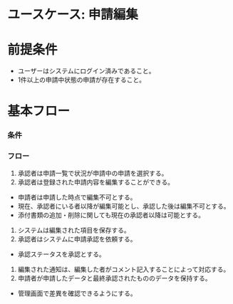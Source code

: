 # ユースケース: 申請編集

# 前提条件

- ユーザーはシステムにログイン済みであること。
- 1件以上の申請中状態の申請が存在すること。

# 基本フロー

### 条件

### フロー

1. 承認者は申請一覧で状況が申請中の申請を選択する。
1. 承認者は登録された申請内容を編集することができる。
  - 申請者は申請した時点で編集不可とする。
  - 現在、承認者にいる者以降が編集可能とし、承認した後は編集不可とする。  
  - 添付書類の追加・削除に関しても現在の承認者以降は可能とする。
1. システムは編集された項目を保存する。
1. 承認者はシステムに申請承認を依頼する。
  - 承認ステータスを承認とする。
1. 編集された通知は、編集した者がコメント記入することによって対応する。
1. 申請者が申請したデータと最終承認されたもののデータを保持する。
  - 管理画面で差異を確認できるようにする。


